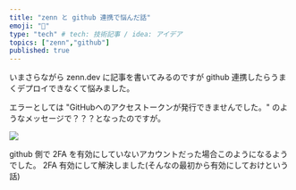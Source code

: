 ```yaml
---
title: "zenn と github 連携で悩んだ話"
emoji: "📝"
type: "tech" # tech: 技術記事 / idea: アイデア
topics: ["zenn","github"]
published: true
---
```

いまさらながら zenn.dev に記事を書いてみるのですが github 連携したらうまくデプロイできなくて悩みました。

エラーとしては "GitHubへのアクセストークンが発行できませんでした。" のようなメッセージで？？？となったのですが。

![](https://storage.googleapis.com/zenn-user-upload/0eowlh3c38k3sfjfta6fv0w7r2z5)

github 側で 2FA を有効にしていないアカウントだった場合このようになるようでした。
2FA 有効にして解決しました(そんなの最初から有効にしておけという話)

